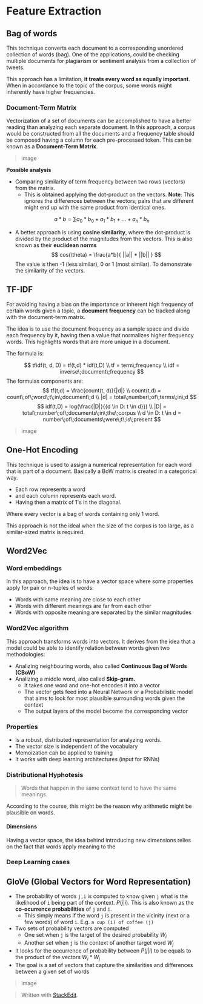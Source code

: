 
# Feature Extraction

## Bag of words

This technique converts each document to a corresponding unordered collection of words (bag). One of the applications, could be checking multiple documents for plagiarism or sentiment analysis from a collection of tweets.

This approach has a limitation, **it treats every word as equally important**. When in accordance to the topic of the corpus, some words might inherently have higher frequencies.

### Document-Term Matrix
Vectorization of a set of documents can be accomplished to have a better reading than analyzing each separate document. In this approach, a corpus would be constructed from all the documents and a frequency table should be composed having a column for each pre-processed token. This can be known as a **Document-Term Matrix**.

> image

**Possible analysis**
- Comparing similarity of term frequency between two rows (vectors) from the matrix.
	- This is obtained applying the dot-product on the vectors. **Note**: This ignores the differences between the vectors; pairs that are different might end up with the same product from identical ones. 

$$
a*b = \sum{a_0*b_0 + a_1*b_1+...+a_n*b_n}
$$

-  A better approach is using **cosine similarity**, where the dot-product is divided by the product of the magnitudes from the vectors. This is also known as their **euclidean norms**
$$
cos(\theta) = \frac{a*b}{ ||a|| * ||b|| }
$$
The value is then -1 (less similar), 0 or 1 (most similar). To demonstrate the similarity of the vectors.

## TF-IDF

For avoiding having a bias on the importance or inherent high frequency of certain words given a topic, a **document frequency** can be tracked along with the document-term matrix.

The idea is to use the document frequency as a sample space and divide each frequency by it, having then a value that normalizes higher frequency words. This highlights words that are more unique in a document.

The formula is:

$$
tfidf(t, d, D) = tf(t,d) * idf(t,D) \\
tf = term\;frequency \\
idf = inverse\;document\;frequency
$$
The formulas components are:
$$
tf(t,d) = \frac{count(t, d)}{|d|} \\
count(t,d) = count\;of\;word\;t\;in\;document\;d \\
|d| = total\;number\;of\;terms\;in\;d
$$
$$
idf(t,D) = log(\frac{|D|}{{d \in D: t \in d}}) \\
 |D| = total\;number\;of\;documents\;in\;the\;corpus \\
d \in D: t \in d = number\;of\;documents\;were\;t\;is\;present
$$

> image

## One-Hot Encoding

This technique is used to assign a numerical representation for each word that is part of a document. Basically a BoW matrix is created in a categorical way. 
- Each row represents a word
- and each column represents each word.
- Having then a matrix of 1's in the diagonal.

Where every vector is a bag of words containing only 1 word.

This approach is not the ideal when the size of the corpus is too large, as a similar-sized matrix is required.

## Word2Vec

### Word embeddings

In this approach, the idea is to have a vector space where some properties apply for pair or n-tuples of words:
- Words with same meaning are close to each other 
- Words with different meanings are far from each other
- Words with opposite meaning are separated by the similar magnitudes

### Word2Vec algorithm
This approach transforms words into vectors. It derives from the idea that a model could be able to identify relation between words given two methodologies:
- Analizing neighbouring words, also called **Continuous Bag of Words (CBoW)**
- Analizing a middle word, also called **Skip-gram.**
	- It takes one word and one-hot encodes it into a vector
	- The vector gets feed into a Neural Network or a Probabilistic model that aims to look for most plausible surrounding words given the context
	- The output layers of the model become the corresponding vector

### Properties
- Is a robust, distributed representation for analyzing words.
- The vector size is independent of the vocabulary
- Memoization can be applied to training
- It works with deep learning architectures (input for RNNs)

### Distributional Hyphotesis

> Words that happen in the same context tend to have the same meanings.

According to the course, this might be the reason why arithmetic might be plausible on words.

#### Dimensions

Having a vector space, the idea behind introducing new dimensions relies on the fact that words apply meaning to the 

### Deep Learning cases



## GloVe (Global Vectors for Word Representation)

- The probability of words `j,i` is computed to know given `j` what is the likelihood of `i` being part of the context. $P(j|i)$. This is also known as the **co-ocurrence probabilities** of `j` and `i`.
	- This simply means if the word `j` is present in the vicinity (next or a few words) of word `i`. E.g. `a cup (i) of coffee (j)`
- Two sets of probability vectors are computed
	- One set when `j` is the target of the desired probability $W_i$
	- Another set when `j` is the context of another target word $W_j$
- It looks for the occurrence of probability between $P(j|i)$ to be equals to the product of the vectors $W_i*W_j$
- The goal is a set of vectors that capture the similarities and differences between a given set of words

> image

> Written with [StackEdit](https://stackedit.io/).
<!--stackedit_data:
eyJoaXN0b3J5IjpbMTEyMDg2NTMyLDEwNzc3ODMwNl19
-->